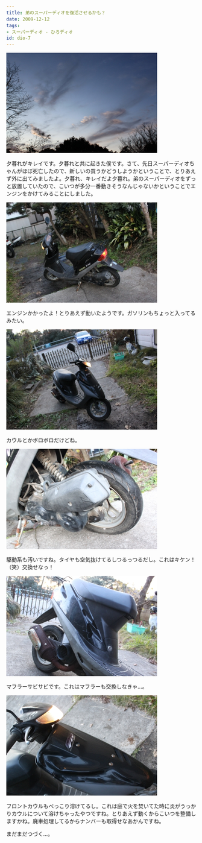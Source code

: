 ```yaml
---
title: 弟のスーパーディオを復活させるかも？
date: 2009-12-12
tags:
- スーパーディオ - ひろディオ
id: dio-7
---
```



<div class="center spacing"><img class="img-fluid" src="/photo/diary/2009.12.12_01.jpg" alt=""></div>
<p class="sentence spacing10">夕暮れがキレイです。夕暮れと共に起きた僕です。さて、先日スーパーディオちゃんがほぼ死亡したので、新しいの買うかどうしようかということで、とりあえず外に出てみましたよ。夕暮れ、キレイだよ夕暮れ。弟のスーパーディオをずっと放置していたので、こいつが多分一番動きそうなんじゃないかということでエンジンをかけてみることにしました。</p>
<div class="center spacing"><img class="img-fluid" src="/photo/diary/2009.12.12_02.jpg" alt=""></div>
<p class="sentence spacing10">エンジンかかったよ！とりあえず動いたようです。ガソリンもちょっと入ってるみたい。</p>
<div class="center spacing"><img class="img-fluid" src="/photo/diary/2009.12.12_03.jpg" alt=""></div>
<p class="sentence spacing10">カウルとかボロボロだけどね。</p>
<div class="center spacing"><img class="img-fluid" src="/photo/diary/2009.12.12_04.jpg" alt=""></div>
<p class="sentence spacing10">駆動系も汚いですね。タイヤも空気抜けてるしつるっつるだし。これはキケン！（笑）交換せなっ！</p>
<div class="center spacing"><img class="img-fluid" src="/photo/diary/2009.12.12_05.jpg" alt=""></div>
<p class="sentence spacing10">マフラーサビサビです。これはマフラーも交換しなきゃ...。</p>
<div class="center spacing"><img class="img-fluid" src="/photo/diary/2009.12.12_06.jpg" alt=""></div>
<p class="sentence spacing10">フロントカウルもべっこり溶けてるし。これは庭で火を焚いてた時に炎がうっかりカウルについて溶けちゃったやつですね。とりあえず動くからこいつを整備しますかね。廃車処理してるからナンバーも取得せなあかんですね。</p>
<p class="sentence">まだまだつづく...。</p>
